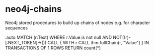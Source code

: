 # neo4j-chains
Neo4j stored procedures to build up chains of nodes e.g. for character sequences

:auto MATCH (r:Text)
WHERE r.Value is not null AND NOT((r)-[:NEXT_TOKEN]->())
CALL {
WITH r
CALL thm.fullChain(r, "Value")
} IN TRANSACTIONS OF 1 ROWS
RETURN count(*)

